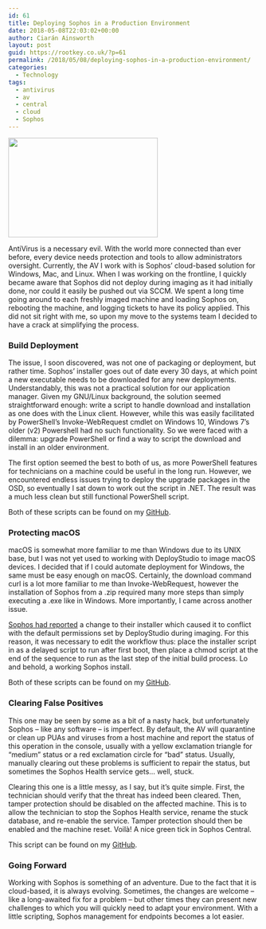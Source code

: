 ```yaml
---
id: 61
title: Deploying Sophos in a Production Environment
date: 2018-05-08T22:03:02+00:00
author: Ciarán Ainsworth
layout: post
guid: https://rootkey.co.uk/?p=61
permalink: /2018/05/08/deploying-sophos-in-a-production-environment/
categories:
  - Technology
tags:
  - antivirus
  - av
  - central
  - cloud
  - Sophos
---
```

<img class="alignnone size-medium wp-image-66 aligncenter" src="https://rootkey.co.uk/wp-content/uploads/2018/05/anti-virus-300x200.jpg" alt="" width="300" height="200" srcset="https://rootkey.co.uk/wp-content/uploads/2018/05/anti-virus-300x200.jpg 300w, https://rootkey.co.uk/wp-content/uploads/2018/05/anti-virus-768x511.jpg 768w, https://rootkey.co.uk/wp-content/uploads/2018/05/anti-virus-1024x682.jpg 1024w, https://rootkey.co.uk/wp-content/uploads/2018/05/anti-virus.jpg 1200w" sizes="(max-width: 300px) 100vw, 300px" />

AntiVirus is a necessary evil. With the world more connected than ever before, every device needs protection and tools to allow administrators oversight. Currently, the AV I work with is Sophos&#8217; cloud-based solution for Windows, Mac, and Linux. When I was working on the frontline, I quickly became aware that Sophos did not deploy during imaging as it had initially done, nor could it easily be pushed out via SCCM. We spent a long time going around to each freshly imaged machine and loading Sophos on, rebooting the machine, and logging tickets to have its policy applied. This did not sit right with me, so upon my move to the systems team I decided to have a crack at simplifying the process.

<!--more-->

### Build Deployment

The issue, I soon discovered, was not one of packaging or deployment, but rather time. Sophos&#8217; installer goes out of date every 30 days, at which point a new executable needs to be downloaded for any new deployments. Understandably, this was not a practical solution for our application manager. Given my GNU/Linux background, the solution seemed straightforward enough: write a script to handle download and installation as one does with the Linux client. However, while this was easily facilitated by PowerShell&#8217;s Invoke-WebRequest cmdlet on Windows 10, Windows 7&#8217;s older (v2) Powershell had no such functionality. So we were faced with a dilemma: upgrade PowerShell or find a way to script the download and install in an older environment.

The first option seemed the best to both of us, as more PowerShell features for technicians on a machine could be useful in the long run. However, we encountered endless issues trying to deploy the upgrade packages in the OSD, so eventually I sat down to work out the script in .NET. The result was a much less clean but still functional PowerShell script.

Both of these scripts can be found on my [GitHub](https://github.com/Sporiff/Sophos-Install).

### Protecting macOS

macOS is somewhat more familiar to me than Windows due to its UNIX base, but I was not yet used to working with DeployStudio to image macOS devices. I decided that if I could automate deployment for Windows, the same must be easy enough on macOS. Certainly, the download command curl is a lot more familiar to me than Invoke-WebRequest, however the installation of Sophos from a .zip required many more steps than simply executing a .exe like in Windows. More importantly, I came across another issue.

[Sophos had reported](https://community.sophos.com/kb/en-us/131749) a change to their installer which caused it to conflict with the default permissions set by DeployStudio during imaging. For this reason, it was necessary to edit the workflow thus: place the installer script in as a delayed script to run after first boot, then place a chmod script at the end of the sequence to run as the last step of the initial build process. Lo and behold, a working Sophos install.

Both of these scripts can be found on my [GitHub](https://github.com/Sporiff/Sophos-Mac).

### Clearing False Positives

This one may be seen by some as a bit of a nasty hack, but unfortunately Sophos &#8211; like any software &#8211; is imperfect. By default, the AV will quarantine or clean up PUAs and viruses from a host machine and report the status of this operation in the console, usually with a yellow exclamation triangle for &#8220;medium&#8221; status or a red exclamation circle for &#8220;bad&#8221; status. Usually, manually clearing out these problems is sufficient to repair the status, but sometimes the Sophos Health service gets&#8230; well, stuck.

Clearing this one is a little messy, as I say, but it&#8217;s quite simple. First, the technician should verify that the threat has indeed been cleared. Then, tamper protection should be disabled on the affected machine. This is to allow the technician to stop the Sophos Health service, rename the stuck database, and re-enable the service. Tamper protection should then be enabled and the machine reset. Voilà! A nice green tick in Sophos Central.

This script can be found on my [GitHub](https://github.com/Sporiff/Sophos-Health-Fix).

### Going Forward

Working with Sophos is something of an adventure. Due to the fact that it is cloud-based, it is always evolving. Sometimes, the changes are welcome &#8211; like a long-awaited fix for a problem &#8211; but other times they can present new challenges to which you will quickly need to adapt your environment. With a little scripting, Sophos management for endpoints becomes a lot easier.